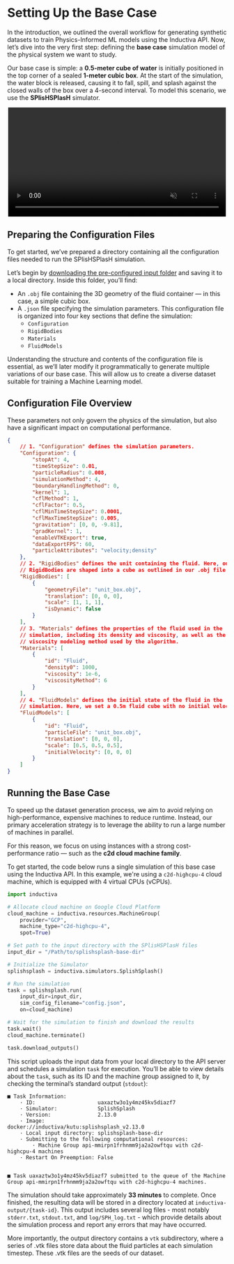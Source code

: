 # Setting Up the Base Case
In the introduction, we outlined the overall workflow for generating synthetic datasets to train Physics-Informed ML models using the Inductiva API. Now, let’s dive into the very first step: defining the **base case** simulation model of the physical system we want to study.

Our base case is simple: a **0.5-meter cube of water** is initially positioned in the top corner of a sealed **1-meter cubic box**. At the start of the simulation, the water block is released, causing it to fall, spill, and splash against the closed walls of the box over a 4-second interval. To model this scenario, we use the **SPlisHSPlasH** simulator.

<div style="display: flex; justify-content:center">
<video width=500 loop muted autoplay preload="auto">
<source src="./_static/generating-synthetic-data/viscous_flow.mp4" type="video/mp4">
</video>
</div>

## Preparing the Configuration Files
To get started, we’ve prepared a directory containing all the configuration files needed to run the SPlisHSPlasH simulation. 

Let’s begin by [downloading the pre-configured input folder](https://storage.googleapis.com/inductiva-api-demo-files/splishsplash-base-dir.zip) and saving it to a local directory. Inside this folder, you’ll find:

- An `.obj` file containing the 3D geometry of the fluid container — in this case, a simple cubic box.  
- A `.json` file specifying the simulation parameters. This configuration file is organized into four key sections that define the simulation:
  - `Configuration`  
  - `RigidBodies`  
  - `Materials`  
  - `FluidModels`

Understanding the structure and contents of the configuration file is essential, as we’ll later modify it programmatically to generate multiple variations of our base case. This will allow us to create a diverse dataset suitable for training a Machine Learning model.

## Configuration File Overview
These parameters not only govern the physics of the simulation, but also have a significant impact on computational performance. 

```json
{   
    // 1. "Configuration" defines the simulation parameters. 
    "Configuration": {
        "stopAt": 4,
        "timeStepSize": 0.01,
        "particleRadius": 0.008,
        "simulationMethod": 4,
        "boundaryHandlingMethod": 0,
        "kernel": 1,
        "cflMethod": 1,
        "cflFactor": 0.5,
        "cflMinTimeStepSize": 0.0001,
        "cflMaxTimeStepSize": 0.005,
        "gravitation": [0, 0, -9.81],
        "gradKernel": 1,
        "enableVTKExport": true,
        "dataExportFPS": 60,
        "particleAttributes": "velocity;density"
    },
    // 2. "RigidBodies" defines the unit containing the fluid. Here, our
    // RigidBodies are shaped into a cube as outlined in our .obj file
    "RigidBodies": [
        {
            "geometryFile": "unit_box.obj",
            "translation": [0, 0, 0],
            "scale": [1, 1, 1],
            "isDynamic": false
        }
    ],
    // 3. "Materials" defines the properties of the fluid used in the
    // simulation, including its density and viscosity, as well as the
    // viscosity modeling method used by the algorithm.
    "Materials": [
        {
            "id": "Fluid",
            "density0": 1000,
            "viscosity": 1e-6,
            "viscosityMethod": 6
        }
    ],
    // 4. "FluidModels" defines the initial state of the fluid in the
    // simulation. Here, we set a 0.5m fluid cube with no initial velocity.
    "FluidModels": [
        {
            "id": "Fluid",
            "particleFile": "unit_box.obj",
            "translation": [0, 0, 0],
            "scale": [0.5, 0.5, 0.5],
            "initialVelocity": [0, 0, 0]
        }
    ]
}
```

## Running the Base Case
To speed up the dataset generation process, we aim to avoid relying on high-performance, expensive machines to reduce runtime. Instead, our primary acceleration strategy is to leverage the ability to run a large number of machines in parallel.

For this reason, we focus on using instances with a strong cost-performance ratio — such as the **c2d cloud machine family**.

To get started, the code below runs a single simulation of this base case using the Inductiva API. In this example, we're using a `c2d-highcpu-4` cloud machine, which is equipped with 4 virtual CPUs (vCPUs).

```python
import inductiva

# Allocate cloud machine on Google Cloud Platform
cloud_machine = inductiva.resources.MachineGroup(
    provider="GCP",
    machine_type="c2d-highcpu-4",
    spot=True)

# Set path to the input directory with the SPlisHSPlasH files
input_dir = "/Path/to/splishsplash-base-dir"

# Initialize the Simulator
splishsplash = inductiva.simulators.SplishSplash()

# Run the simulation
task = splishsplash.run(
    input_dir=input_dir,
    sim_config_filename="config.json",
    on=cloud_machine)

# Wait for the simulation to finish and download the results
task.wait()
cloud_machine.terminate()

task.download_outputs()
```

This script uploads the input data from your local directory to the API server and schedules a simulation `task` for execution. You’ll 
be able to view details about the `task`, such as its ID and the machine group assigned to it, by checking the terminal’s standard 
output (`stdout`):

```
■ Task Information:
	· ID:                    uaxaztw3o1y4mz45kv5diazf7
	· Simulator:             SplishSplash
	· Version:               2.13.0
	· Image:                 docker://inductiva/kutu:splishsplash_v2.13.0
	· Local input directory: splishsplash-base-dir
	· Submitting to the following computational resources:
 		· Machine Group api-mmirpn1frhnmm9ja2a2owftqu with c2d-highcpu-4 machines
	· Restart On Preemption: False


■ Task uaxaztw3o1y4mz45kv5diazf7 submitted to the queue of the Machine Group api-mmirpn1frhnmm9ja2a2owftqu with c2d-highcpu-4 machines.
```

The simulation should take approximately **33 minutes** to complete. Once finished, the resulting data will be 
stored in a directory located at `inductiva-output/{task-id}`. This output includes several log files - most 
notably `stderr.txt`, `stdout.txt`, and `log/SPH_log.txt` - which provide details about the simulation process 
and report any errors that may have occurred.

More importantly, the output directory contains a `vtk` subdirectory, where a series of .vtk files store data 
about the fluid particles at each simulation timestep. These .vtk files are the seeds of our dataset.





